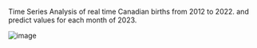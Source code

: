 Time Series Analysis of real time Canadian births from 2012 to 2022. and predict values for each month of 2023.


![image](https://github.com/gitgizmo/TimeSeriesAnalysis/assets/16417298/e74eb38a-5538-4973-a48e-f91802205edc)
